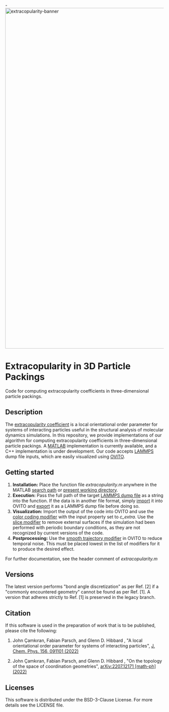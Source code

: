 -<img width="1080" alt="extracopularity-banner" src="https://user-images.githubusercontent.com/41493682/181186896-0c333843-a5bd-49c6-a6ff-51bd26bcb9ca.png">

# Extracopularity in 3D Particle Packings

Code for computing extracopularity coefficients in three-dimensional particle packings.

## Description

The [extracopularity coefficient](https://aip.scitation.org/doi/10.1063/5.0079985) is a local orientational order parameter for systems of interacting particles useful in the structural analysis of molecular dynamics simulations. In this repository, we provide implementations of our algorithm for computing extracopularity coefficients  in three-dimensional particle packings. A [MATLAB](https://www.mathworks.com/products/matlab.html) implementation is currently available, and a C++ implementation is under development. Our code accepts [LAMMPS](https://lammps.org/#gsc.tab=0) dump file inputs, which are easily visualized using [OVITO](https://www.ovito.org).

## Getting started

1. **Installation:** Place the function file *extracopularity.m* anywhere in the MATLAB [search path](https://www.mathworks.com/help/matlab/matlab_env/what-is-the-matlab-search-path.html) or [present working directory](https://www.mathworks.com/help/matlab/ref/pwd.html).
2. **Execution:** Pass the full path of the target [LAMMPS dump file](https://docs.lammps.org/dump.html) as a string into the function. If the data is in another file format, simply [import](https://www.ovito.org/docs/current/usage/import.html#usage-import) it into OVITO and [export](https://www.ovito.org/manual/usage/export.html) it as a LAMMPS dump file before doing so.
3. **Visualization:** Import the output of the code into OVITO and use the [color coding modifier](https://www.ovito.org/docs/current/reference/pipelines/modifiers/color_coding.html) with the input property set to *c_extra*. Use the [slice modifier](https://www.ovito.org/docs/current/reference/pipelines/modifiers/slice.html#particles-modifiers-slice) to remove external surfaces if the simulation had been performed with periodic boundary conditions, as they are not recognized by current versions of the code.
4. **Postprocessing:** Use the [smooth trajectory modifier](https://www.ovito.org/docs/current/reference/pipelines/modifiers/smooth_trajectory.html#particles-modifiers-smooth-trajectory) in OVITO to reduce temporal noise. This must be placed lowest in the list of modifiers for it to produce the desired effect.

For further documentation, see the header comment of *extracopularity.m*

## Versions

The latest version performs "bond angle discretization" as per Ref. [2] if a "commonly encountered geometry" cannot be found as per Ref. [1]. A version that adheres strictly to Ref. [1] is preserved in the legacy branch. 

## Citation

If this software is used in the preparation of work that is to be published, please cite the following:

1. John Çamkıran, Fabian Parsch, and Glenn D. Hibbard , "A local orientational order parameter for systems of interacting particles", [J. Chem. Phys. 156, 091101 (2022)](https://doi.org/10.1063/5.0079985)

2. John Çamkıran, Fabian Parsch, and Glenn D. Hibbard , "On the topology of the space of coordination geometries", [arXiv:2207.12171 [math-ph] (2022)](https://arxiv.org/abs/2207.12171)

## Licenses

This software is distributed under the BSD-3-Clause License. For more details see the LICENSE file.
